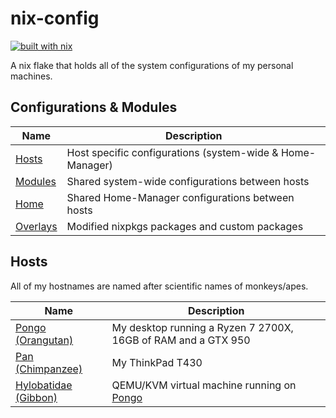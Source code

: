 # nix-config

[![built with nix](https://builtwithnix.org/badge.svg)](https://builtwithnix.org)

A nix flake that holds all of the system configurations of my personal machines.

## Configurations & Modules

Name        		| Description
----------------------- | -----------
[Hosts](./hosts)	| Host specific configurations (system-wide & Home-Manager)
[Modules](./modules)    | Shared system-wide configurations between hosts
[Home](./home)          | Shared Home-Manager configurations between hosts
[Overlays](./overlays)  | Modified nixpkgs packages and custom packages

## Hosts

All of my hostnames are named after scientific names of monkeys/apes.

Name              		     	    | Description
------------------------------------------- | -----------
[Pongo (Orangutan)](./hosts/pongo) 	    | My desktop running a Ryzen 7 2700X, 16GB of RAM and a GTX 950 
[Pan (Chimpanzee)](./hosts/pan)     	    | My ThinkPad T430
[Hylobatidae (Gibbon)](./hosts/hylobatidae) | QEMU/KVM virtual machine running on [Pongo](./hosts/pongo)
